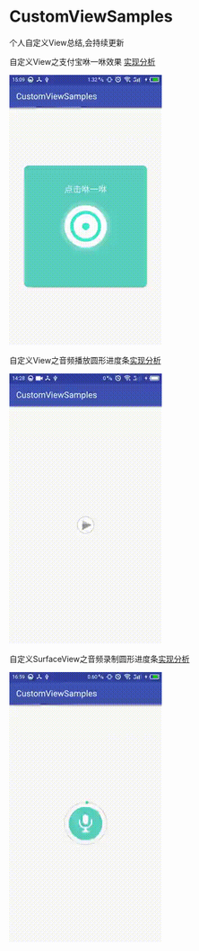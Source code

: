 # CustomViewSamples

个人自定义View总结,会持续更新

自定义View之支付宝咻一咻效果 [实现分析](http://blog.csdn.net/lj402159806/article/details/55511695)

![](preview/xiuyixiu.gif)

自定义View之音频播放圆形进度条[实现分析](http://blog.csdn.net/lj402159806/article/details/55803967)

![](preview/circle_progress.gif)

自定义SurfaceView之音频录制圆形进度条[实现分析](http://blog.csdn.net/lj402159806/article/details/56279143)

![](preview/circle_record.gif)